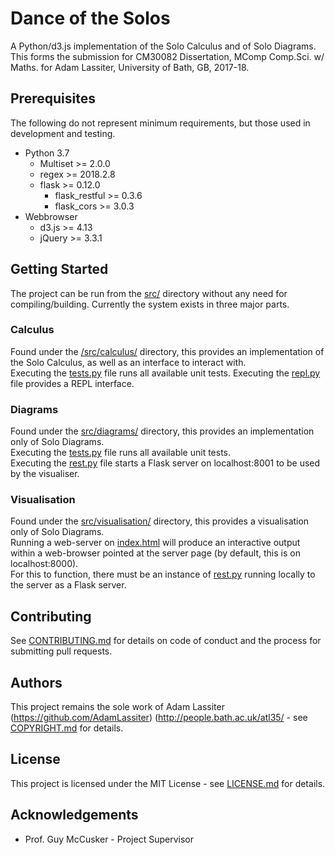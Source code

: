 # Dance of the Solos
A Python/d3.js implementation of the Solo Calculus and of Solo Diagrams.  
This forms the submission for CM30082 Dissertation, MComp Comp.Sci. w/ Maths. for Adam Lassiter, University of Bath, GB, 2017-18.

## Prerequisites
The following do not represent minimum requirements, but those used in development and testing.
* Python 3.7
    * Multiset >= 2.0.0
    * regex >= 2018.2.8
    * flask >= 0.12.0
        * flask_restful >= 0.3.6
        * flask_cors >= 3.0.3
* Webbrowser
    * d3.js >= 4.13
    * jQuery >= 3.3.1

## Getting Started
The project can be run from the [src/](src) directory without any need for compiling/building.
Currently the system exists in three major parts.

### Calculus
Found under the [/src/calculus/](/src/calculus) directory, this provides an implementation of the Solo Calculus, as well as an interface to interact with.  
Executing the [tests.py](/src/calculus/tests.py) file runs all available unit tests.
Executing the [repl.py](src/calculus/repl.py) file provides a REPL interface.

### Diagrams
Found under the [src/diagrams/](/src/diagrams) directory, this provides an implementation only of Solo Diagrams.  
Executing the [tests.py](/src/diagrams/tests.py) file runs all available unit tests.  
Executing the [rest.py](/src/diagrams/rest.py) file starts a Flask server on localhost:8001 to be used by the visualiser.

### Visualisation
Found under the [src/visualisation/](/src/visualisation) directory, this provides a visualisation only of Solo Diagrams.  
Running a web-server on [index.html](/src/visualisation/index.html) will produce an interactive output within a web-browser pointed at the server page (by default, this is on localhost:8000).  
For this to function, there must be an instance of [rest.py](/src/diagrams/rest.py) running locally to the server as a Flask server.

## Contributing
See [CONTRIBUTING.md](CONTRIBUTING.md) for details on code of conduct and the process for submitting pull requests.

## Authors
This project remains the sole work of Adam Lassiter (https://github.com/AdamLassiter) (http://people.bath.ac.uk/atl35/ - see [COPYRIGHT.md](COPYRIGHT.md) for details.

## License
This project is licensed under the MIT License - see [LICENSE.md](LICENSE.md) for details.

## Acknowledgements
* Prof. Guy McCusker - Project Supervisor
